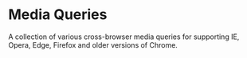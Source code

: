 # Media Queries

A collection of various cross-browser media queries for supporting IE, Opera, Edge, Firefox and older versions of Chrome.
